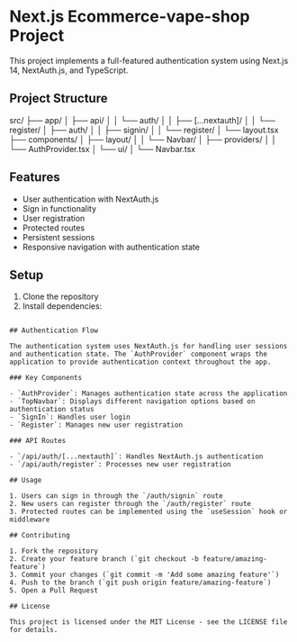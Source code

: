 # Next.js Ecommerce-vape-shop  Project

This project implements a full-featured authentication system using Next.js 14, NextAuth.js, and TypeScript.

## Project Structure

src/
├── app/
│ ├── api/
│ │ └── auth/
│ │ ├── [...nextauth]/
│ │ └── register/
│ ├── auth/
│ │ ├── signin/
│ │ └── register/
│ └── layout.tsx
├── components/
│ ├── layout/
│ │ └── Navbar/
│ ├── providers/
│ │ └── AuthProvider.tsx
│ └── ui/
│ └── Navbar.tsx

## Features

- User authentication with NextAuth.js
- Sign in functionality
- User registration
- Protected routes
- Persistent sessions
- Responsive navigation with authentication state

## Setup

1. Clone the repository
2. Install dependencies:
```

## Authentication Flow

The authentication system uses NextAuth.js for handling user sessions and authentication state. The `AuthProvider` component wraps the application to provide authentication context throughout the app.

### Key Components

- `AuthProvider`: Manages authentication state across the application
- `TopNavbar`: Displays different navigation options based on authentication status
- `SignIn`: Handles user login
- `Register`: Manages new user registration

### API Routes

- `/api/auth/[...nextauth]`: Handles NextAuth.js authentication
- `/api/auth/register`: Processes new user registration

## Usage

1. Users can sign in through the `/auth/signin` route
2. New users can register through the `/auth/register` route
3. Protected routes can be implemented using the `useSession` hook or middleware

## Contributing

1. Fork the repository
2. Create your feature branch (`git checkout -b feature/amazing-feature`)
3. Commit your changes (`git commit -m 'Add some amazing feature'`)
4. Push to the branch (`git push origin feature/amazing-feature`)
5. Open a Pull Request

## License

This project is licensed under the MIT License - see the LICENSE file for details.